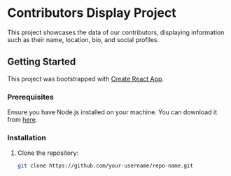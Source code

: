 # Contributors Display Project

This project showcases the data of our contributors, displaying information such as their name, location, bio, and social profiles.

## Getting Started

This project was bootstrapped with [Create React App](https://github.com/facebook/create-react-app).

### Prerequisites

Ensure you have Node.js installed on your machine. You can download it from [here](https://nodejs.org/).

### Installation

1. Clone the repository:
   ```bash
   git clone https://github.com/your-username/repo-name.git
